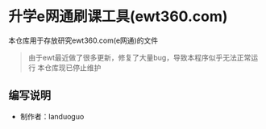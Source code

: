 # 升学e网通刷课工具(ewt360.com)

本仓库用于存放研究ewt360.com(e网通)的文件  

> 由于ewt最近做了很多更新，修复了大量bug，导致本程序似乎无法正常运行 
> 本仓库现已停止维护 



## 编写说明
* 制作者：landuoguo  
